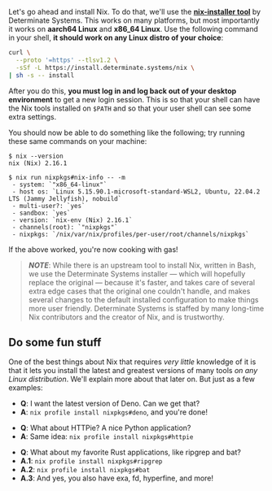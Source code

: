 Let's go ahead and install Nix. To do that, we'll use the
**[nix-installer tool]** by Determinate Systems. This works on many platforms,
but most importantly it works on **aarch64 Linux** and **x86_64 Linux**. Use the
following command in your shell, **it should work on any Linux distro of your
choice**:

[nix-installer tool]: https://github.com/DeterminateSystems/nix-installer

```bash
curl \
  --proto '=https' --tlsv1.2 \
  -sSf -L https://install.determinate.systems/nix \
| sh -s -- install
```

After you do this, **you must log in and log back out of your desktop
environment** to get a new login session. This is so that your shell can have
the Nix tools installed on `$PATH` and so that your user shell can see some
extra settings.

You should now be able to do something like the following; try running these
same commands on your machine:

```
$ nix --version
nix (Nix) 2.16.1
```

```
$ nix run nixpkgs#nix-info -- -m
 - system: `"x86_64-linux"`
 - host os: `Linux 5.15.90.1-microsoft-standard-WSL2, Ubuntu, 22.04.2 LTS (Jammy Jellyfish), nobuild`
 - multi-user?: `yes`
 - sandbox: `yes`
 - version: `nix-env (Nix) 2.16.1`
 - channels(root): `"nixpkgs"`
 - nixpkgs: `/nix/var/nix/profiles/per-user/root/channels/nixpkgs`
```

If the above worked, you're now cooking with gas!

> _**NOTE**_: While there is an upstream tool to install Nix, written in Bash,
> we use the Determinate Systems installer — which will hopefully replace the
> original — because it's faster, and takes care of several extra edge cases
> that the original one couldn't handle, and makes several changes to the
> default installed configuration to make things more user friendly. Determinate
> Systems is staffed by many long-time Nix contributors and the creator of Nix,
> and is trustworthy.

## Do some fun stuff

One of the best things about Nix that requires _very little_ knowledge of it is
that it lets you install the latest and greatest versions of many tools _on any
Linux distribution_. We'll explain more about that later on. But just as a few
examples:

- **Q**: I want the latest version of Deno. Can we get that?
- **A**: `nix profile install nixpkgs#deno`, and you're done!

<!-- break bulletpoints -->

- **Q**: What about HTTPie? A nice Python application?
- **A**: Same idea: `nix profile install nixpkgs#httpie`

<!-- break bulletpoints -->

- **Q**: What about my favorite Rust applications, like ripgrep and bat?
- **A.1**: `nix profile install nixpkgs#ripgrep`
- **A.2**: `nix profile install nixpkgs#bat`
- **A.3**: And yes, you also have exa, fd, hyperfine, and more!
